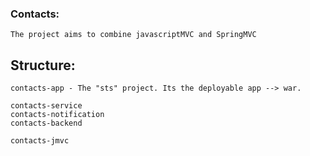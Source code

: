 
### Contacts: 

	The project aims to combine javascriptMVC and SpringMVC 

## Structure:

	contacts-app - The "sts" project. Its the deployable app --> war.
	
	contacts-service
	contacts-notification
	contacts-backend

	contacts-jmvc
